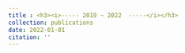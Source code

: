 ```yaml
---
title : <h3><i>----- 2019 ~ 2022  -----</i></h3>
collection: publications
date: 2022-01-01
citation: ''
---
```


